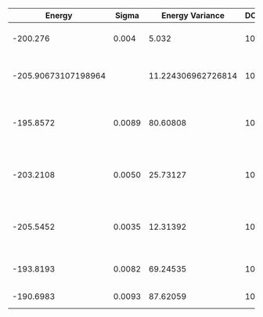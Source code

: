 | Energy              | Sigma  | Energy Variance    | DOF | Einf | Method                           | Reference |
|---------------------|--------|--------------------|-----|------|----------------------------------|-----------|
| -200.276            | 0.004  | 5.032              | 100 | 0    | RNN                              | TODO: own code (RNN) |
| -205.90673107198964 |        | 11.224306962726814 | 100 | 0    | DMRG (bond dimension = 4096)     | [code](https://github.com/varbench/methods/blob/main/scripts/Heisenberg/triangular_100_O/dmrg.sh) |
| -195.8572           | 0.0089 | 80.60808           | 100 | 0    | 1D MPS-RNN (bond dimension = 40) | [paper](https://journals.aps.org/prresearch/abstract/10.1103/PhysRevResearch.5.L032001) [code](https://github.com/cqsl/mps-rnn) |
| -203.2108           | 0.0050 | 25.73127           | 100 | 0    | 2D MPS-RNN (bond dimension = 40) | [paper](https://journals.aps.org/prresearch/abstract/10.1103/PhysRevResearch.5.L032001) [code](https://github.com/cqsl/mps-rnn) |
| -205.5452           | 0.0035 | 12.31392           | 100 | 0    | Tensor-RNN (bond dimension = 40) | [paper](https://journals.aps.org/prresearch/abstract/10.1103/PhysRevResearch.5.L032001) [code](https://github.com/cqsl/mps-rnn) |
| -193.8193           | 0.0082 | 69.24535           | 100 | 0    | RBM (alpha = 1)                  | [code](https://github.com/varbench/methods/blob/main/scripts/Heisenberg/triangular_100_O/vmc_rbm.sh) |
| -190.6983           | 0.0093 | 87.62059           | 100 | 0    | Jastrow baseline                 | [code](https://github.com/varbench/methods/blob/main/scripts/Heisenberg/triangular_100_O/vmc_jastrow.sh) |
